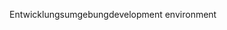 <span data-ttu-id="0b5e5-101">Entwicklungsumgebung</span><span class="sxs-lookup"><span data-stu-id="0b5e5-101">development environment</span></span>
